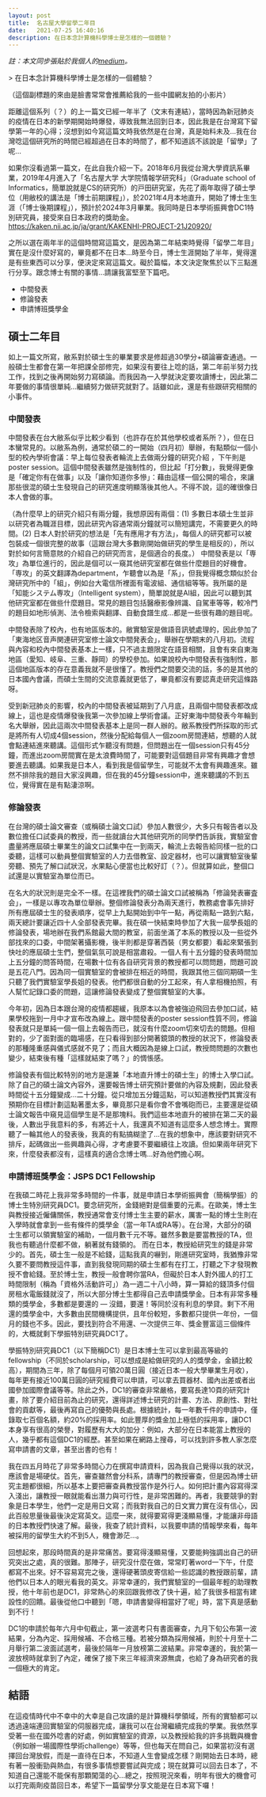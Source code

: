 ```yaml
---
layout: post
title:  名古屋大學留學二年目
date:   2021-07-25 16:40:16
description: 在日本念計算機科學博士是怎樣的一個體驗？
---
```


_註：本文同步張貼於我個人的<a href="https://medium.com/%E5%90%8D%E5%8F%A4%E5%B1%8B%E5%A4%A7%E5%AD%B8%E7%95%99%E5%AD%B8%E5%88%86%E4%BA%AB/%E5%90%8D%E5%8F%A4%E5%B1%8B%E5%A4%A7%E5%AD%B8%E7%95%99%E5%AD%B8%E4%BA%8C%E9%BB%9E%E4%BA%94%E5%B9%B4%E7%9B%AE-513078f93c3" target="blank">medium</a>。_

\> 在日本念計算機科學博士是怎樣的一個體驗？

（這個副標題的來由是臉書常常會推薦給我的一些中國網友拍的小影片）

距離這個系列（？）的上一篇文已經一年半了（文末有連結），當時因為新冠肺炎的疫情在日本的新學期開始時爆發，導致我無法回到日本，因此我是在台灣寫下留學第一年的心得；沒想到如今寫這篇文時我依然是在台灣，真是始料未及…我在台灣唸這個研究所的時間已經超過在日本的時間了，都不知道該不該說是「留學」了呢…

如果你沒看過第一篇文，在此自我介紹一下。2018年6月我從台灣大學資訊系畢業，2019年4月進入了「名古屋大学 大学院情報学研究科」（Graduate school of Informatics，簡單說就是CS的研究所）的戸田研究室，先花了兩年取得了碩士學位（用敝校的講法是「博士前期課程」），於2021年4月本地直升，開始了博士生生涯（「博士後期課程」），預計於2024年3月畢業。我同時是日本學術振興會DC1特別研究員，接受來自日本政府的獎助金。
<a href="https://kaken.nii.ac.jp/ja/grant/KAKENHI-PROJECT-21J20920/" target="blank">https://kaken.nii.ac.jp/ja/grant/KAKENHI-PROJECT-21J20920/</a>

之所以選在兩年半的這個時間寫這篇文，是因為第二年結束時覺得「留學二年目」實在是沒什麼好寫的，畢竟都不在日本…時至今日，博士生涯開始了半年，覺得還是有些東西可以分享，便決定來寫這篇文。礙於篇幅，本文決定聚焦於以下三點進行分享。跟念博士有關的事情…請讓我富堅至下篇吧。  
- 中間發表
- 修論發表
- 申請博班獎學金

## 碩士二年目

如上一篇文所寫，敝系對於碩士生的畢業要求是修超過30學分+碩論審查通過。一般碩士生都會在第一年把課全部修完，如果沒有要往上唸的話，第二年前半努力找工作，找到之後再開始努力寫碩論。而我因為一入學就決定要攻讀博士，因此第二年要做的事情很單純…繼續努力做研究就對了。話雖如此，還是有些跟研究相關的小事件。

### 中間發表

中間發表在台大敝系似乎比較少看到（也許存在於其他學校或者系所？），但在日本蠻常見的。以敝系為例，通常於碩二的一開始（四月初）舉辦，有點類似一個小型的校內學術會議：早上每位發表者輪流上去做兩分鐘的研究介紹 ，下午則是poster session。這個中間發表雖然是強制性的，但比起「打分數」，我覺得更像是「確定你有在做事」以及「讓你知道你多慘」：藉由這樣一個公開的場合，來讓那些很混的碩士生發現自己的研究進度明顯落後其他人。不得不說，這的確很像日本人會做的事。

（為什麼早上的研究介紹只有兩分鐘，我想原因有兩個：(1) 多數日本碩士生並非以研究者為職涯目標，因此研究內容通常兩分鐘就可以簡短講完，不需要更久的時間。(2) 日本人對於研究的想法是「先有應用才有方法」，每個人的研究都可以被包裝成一個很完整的故事（這跟台灣大多數剛開始做研究的學生是相反的），所以對於如何言簡意賅的介紹自己的研究而言，是個適合的長度。）
中間發表是以「専攻」為單位進行的，因此是個可以一窺其他研究室都在做些什麼題目的好機會。「専攻」的英文翻譯為department，乍聽會以為是「系」，但我覺得概念類似於台灣研究所中的「組」，例如台大電信所裡面有電波組、通信組等等。我所屬的是「知能システム専攻」（Intelligent system），簡單說就是AI組，因此可以聽到其他研究室都在做些什麼題目。常見的題目包括醫療影像辨識、自駕車等等，較冷門的題目如地形偵測、法令檢索與翻譯、自動食譜生成…都是一些很有趣的題目呢。

中間發表除了校內，也有地區版本的。敝實驗室是做語音訊號處理的，因此參加了「東海地区音声関連研究室修士論文中間発表会」，舉辦在學期末的八月初。流程與內容和校內中間發表基本上一樣，只不過主題限定在語音相關，且會有來自東海地區（愛知、岐阜、三重、靜岡）的學校參加。如果說校內中間發表有強制性，那這個地區版本的存在意義我就不是很懂了。教授們之間要交流的話，多的是其他的日本國內會議，而碩士生間的交流意義就更低了，畢竟都沒有要認真走研究這條路呀。

受到新冠肺炎的影響，校內的中間發表被延期到了八月底，且兩個中間發表都改成線上，這也是疫情爆發後我第一次參加線上學術會議。正好東海中間發表今年輪到名大舉辦，因此這兩次中間發表基本上是同一群人辦的。敝系教授們所採取的形式是將所有人切成4個session，然後分配給每個人一個zoom房間連結，想聽的人就會點連結進來聽講。這個形式乍聽沒有問題，但問題出在一個session只有45分鐘，而進出zoom房間實在是太浪費時間了，可能要對這個題目非常有興趣才會想要進去聽講。如果我是日本人，看到我是個留學生，可能就不太會有興趣進來。雖然不排除我的題目大家沒興趣，但在我的45分鐘session中，進來聽講的不到五位，覺得實在是有點淒涼啊。

### 修論發表

在台灣的碩士論文審查（或稱碩士論文口試）參加人數很少，大多只有報告者以及數位擔任口試委員的教授，而一些就讀台大其他研究所的同學們告訴我，實驗室會盡量將應屆碩士畢業生的論文口試集中在一到兩天，輪流上去報告給同樣一批的口委聽，這樣可以動員整個實驗室的人力去借教室、設定器材，也可以讓實驗室後輩旁聽、預先了解口試狀況，水果點心便當也比較好訂（？）。但就算如此，整個口試還是以實驗室為單位而已。

在名大的狀況則是完全不一樣。在這裡我們的碩士論文口試被稱為「修論発表審査会」，一樣是以專攻為單位舉辦。整個修論發表分為兩天進行，教務處會事先排好所有應屆碩士生的發表順序，從早上九點開始到中午一點，再從兩點一路到六點，兩天總計要讓近四十人全部發表完畢。我在碩一快結束時參加了大我一屆學長姐的修論發表，場地辦在我們系館最大間的教室，前面坐滿了本系的教授以及一些從外部找來的口委，中間架著攝影機，後半則都是穿著西裝（男女都要）看起來緊張到快吐的應屆碩士生們，整個氣氛可說是相當肅殺。一個人有十五分鐘的發表時間加上五分鐘的問答時間，在場數十位有各自研究背景的教授都可以問問題，問題可說是五花八門。因為同一個實驗室的會被排在相近的時間，我跟其他三個同期碩一生只聽了我們實驗室學長姐的發表。他們都很自動的分工起來，有人拿相機拍照，有人幫忙記錄口委的問題，這讓修論發表變成了整個實驗室的大事。

今年初，因為日本跟台灣的疫情都趨緩，我原本以為會被強迫飛回去參加口試，結果學校拖到一月中才宣布改為線上。跟中間發表的poster session性質不同，修論發表就只是單純一個一個上去報告而已，就沒有什麼zoom切來切去的問題。但相對的，少了面對面的臨場感，在只看得到部分開著鏡頭的教授的狀況下，修論發表的那種隆重感與儀式感就不見了；而且大概因為是線上口試，教授問問題的次數也變少，結束後有種「這樣就結束了嗎？」的惆悵感。

修論發表有個比較特別的地方是還兼「本地直升博士的碩士生」的博士入學口試。除了自己的碩士論文內容外，還要報告博士研究預計要做的內容及規劃，因此發表時間從十五分鐘變成…二十分鐘。從只增加五分鐘這點，可以知道教授們其實沒有預期你在目標計劃這點著墨太多，畢竟那只是看你會不會嘴砲而已，主要還是從碩士論文報告中窺見這個學生是不是那塊料。我們這些本地直升的被排在第二天的最後，人數出乎我意料的多，有將近十人，我還真不知道有這麼多人想念博士。實際聽了一輪其他人的發表後，我真的有點搞糊塗了…在我的想象中，應該要對研究不排斥，起碼做出一些興趣與心得，才考慮要不要繼續往上攻讀。但如果兩年研究下來，什麼發表都沒有，這樣真的適合念博士嗎…好為他們擔心啊。

### 申請博班獎學金：JSPS DC1 Fellowship

在我碩二時花上我非常多時間的一件事，就是申請日本學術振興會（簡稱學振）的博士生特別研究員DC1。要念研究所，金錢絕對是個重要的元素。在歐美，博士生與教授接近僱傭關係，教授通常會支付博士生主要的薪水，厲害一點的博士生則在入學時就會拿到一些有條件的獎學金（當一年TA或RA等）。在台灣，大部分的碩士生都可以領實驗室的補助，一個月數千元不等。雖然多數是要當教授的TA，但我也有聽過什麼都不做，躺著就有錢領的。
而在日本，教授給研究生的錢是非常少的。首先，碩士生一般是不給錢，這點我真的嚇到，剛進研究室時，我猶豫非常久要不要問教授這件事，直到我發現同期的碩士生都有在打工，打聽之下才發現教授不會給錢。至於博士生，教授一般會聘你當RA，但礙於日本人對外國人的打工時間限制（稱為「資格外活動許可」）為一週二十八小時，算一算給的錢頂多付個房租水電飯錢就沒了，所以大部分博士生都得自己去申請獎學金。日本有非常多種類的獎學金，多數都是要還的 — 沒錯，要還！等同於沒有利息的學貸。剩下不用還的獎學金中，大多數由民間機構提供，且年份較短，多數都只提供一年份，一個月的錢也不多。因此，要找到符合不用還、一次提供三年、獎金豐富這三個條件的，大概就剩下學振特別研究員DC1了。

學振特別研究員DC1（以下簡稱DC1）是日本博士生可以拿到最高等級的fellowship（不同於scholarship，可以想成是給做研究的人的獎學金，金額比較高），期間為三年，除了每個月可領20萬日圓（接近日本一般大學畢業生月收），每年更有接近100萬日圓的研究經費可以申請，可以拿去買器材、國內出差或者出國參加國際會議等等。除此之外，DC1的審查非常嚴格，要寫長達10頁的研究計畫，除了要介紹目前為止的研究，還得詳述博士研究的計畫、方法、原創性、對社會的貢獻等，最後再寫自己的優勢與長處。根據統計，每一年數千件的申請中，僅錄取七百個名額，約20%的採用率。如此豐厚的獎金加上極低的採用率，讓DC1本身享有很高的榮譽，對履歷有大大的加分：例如，大部分在日本能當上教授的人，幾乎都有這個DC1的經歷。甚至如果在網路上搜尋，可以找到許多教人家怎麼寫申請書的文章，甚至出書的也有！

我在四五月時花了非常多時間心力在撰寫申請資料，因為我自己覺得以我的狀況，應該會是場硬仗。首先，審查雖然會分科系，請專門的教授審查，但是因為博士研究主題都很細，所以基本上要把審查員教授當作是外行人。如何把計畫內容寫得深入淺出，讓教授一眼就能看出潛力與可行性，是非常困難的。再者，我要競爭的對象是日本學生，他們一定是用日文寫；而我對我自己的日文實力實在沒有信心，因此百般思量後最後決定寫英文。這麼一來，就得要寫得更淺顯易懂，才能讓非母語的日本教授們快速了解。最後，我查了統計資料，以我要申請的情報學來看，每年被採用的留學生大約不到5人，機會渺茫…。

回想起來，那段時間真的是非常痛苦。要寫得淺顯易懂，又要能夠強調出自己的研究突出之處，真的很難。那陣子，研究沒什麼在做，常常盯著word一下午，什麼都寫不出來。好不容易寫完之後，還得硬著頭皮寄信給一些認識的教授跟前輩，請他們以日本人的眼光看我的英文。非常幸運的，我們實驗室的一個最年輕的助理教授，他十年前也是DC1，非常熱心的來回跟我修改了快十遍，給了我很多相當有建設性的回饋。最後從他口中聽到「嗯，申請書變得相當好了呢」時，當下真是感動到不行！

DC1的申請於每年六月中旬截止，第一波選考只有書面審查，九月下旬公布第一波結果，分為內定、採用候補、不合格三種。若被分類為採用候補，則於十月至十二月舉行第二波面試選考，最後於隔年一月放榜第二波結果。非常幸運的，我於第一波放榜時就拿到了內定，確保了接下來三年經濟來源無虞，也給了身為研究者的我一個極大的肯定。

## 結語

在這疫情時代中不幸中的大幸是自己攻讀的是計算機科學領域，所有的實驗都可以透過遠端連回實驗室的伺服器完成，讓我可以在台灣繼續完成我的學業。我依然享受著一些在國外唸書的好處，例如實驗室的資源，以及教授給我的許多挑戰與機會（例如辦一場國際性學術challenge）等等，但也每天在問自己，如果當初沒有選擇回台灣放假，而是一直待在日本，不知道人生會變成怎樣？剛開始去日本時，總有著一股衝勁與熱血，有很多事情想要嘗試與完成；現在就算可以回去日本了，不知道自己還能不能保有那顆闖蕩的心…總之，按照現況來看，明年有很大的機會可以打完兩劑疫苗回日本，希望下一篇留學分享文能是在日本寫下囉！
